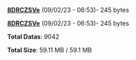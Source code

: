 [**8DRCZSVe**](/data/8DRCZSVe.txt) (09/02/23 - 06:53)- 245 bytes

[**8DRCZSVe**](/data/8DRCZSVe.txt) (09/02/23 - 06:53)- 245 bytes

**Total Datas**: 9042

**Total Size**: 59.11 MB / 59.1 MB